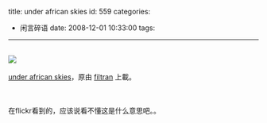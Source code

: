 title: under african skies
id: 559
categories:
  - 闲言碎语
date: 2008-12-01 10:33:00
tags:
---

</br>[![](http://m2.img.libdd.com/farm4/2012/0824/05/8B228E78EB054120C53DB0CA1933F6117726C86ECBDD_500_491.jpg)</img>](http://www.flickr.com/photos/filtran/3055428929/ "photo sharing")
</br>
</br><span>[under african skies](http://www.flickr.com/photos/filtran/3055428929/)，原由 [filtran](http://www.flickr.com/people/filtran/) 上載。</span>
</br>
</br>

</br>在flickr看到的，应该说看不懂这是什么意思吧。。
</br>